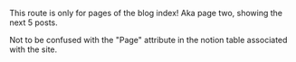 This route is only for pages of the blog index!
Aka page two, showing the next 5 posts.

Not to be confused with the "Page" attribute in the notion table
associated with the site.
